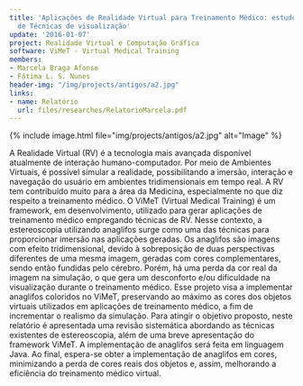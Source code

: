 ```yaml
---
title: 'Aplicações de Realidade Virtual para Treinamento Médico: estudo comparativo
  de Técnicas de visualização'
update: '2016-01-07'
project: Realidade Virtual e Computação Gráfica
software: ViMeT - Virtual Medical Training
members:
- Marcela Braga Afonso
- Fátima L. S. Nunes
header-img: "/img/projects/antigos/a2.jpg"
links:
- name: Relatório
  url: files/researches/RelatorioMarcela.pdf
---
```


{% include image.html file="img/projects/antigos/a2.jpg" alt="Image" %}

A Realidade Virtual (RV) é a tecnologia mais avançada disponível atualmente de interação humano-computador. Por meio de Ambientes Virtuais, é possível simular a realidade, possibilitando a imersão, interação e navegação do usuário em ambientes tridimensionais em tempo real. A RV tem contribuído muito para a área da Medicina, especialmente no que diz respeito a treinamento médico. O ViMeT (Virtual Medical Training) é um framework, em desenvolvimento, utilizado para gerar aplicações de treinamento médico empregando técnicas de RV. Nesse contexto, a estereoscopia utilizando anaglifos surge como uma das técnicas para proporcionar imersão nas aplicações geradas. Os anaglifos são imagens com efeito tridimensional, devido à sobreposição de duas perspectivas diferentes de uma mesma imagem, geradas com cores complementares, sendo então fundidas pelo cérebro. Porém, há uma perda da cor real da imagem na simulação, o que gera um desconforto e/ou dificuldade na visualização durante o treinamento médico. Esse projeto visa a implementar anaglifos coloridos no ViMeT, preservando ao máximo as cores dos objetos virtuais utilizados em aplicações de treinamento médico, a fim de incrementar o realismo da simulação. Para atingir o objetivo proposto, neste relatório é apresentada uma revisão sistemática abordando as técnicas existentes de estereoscopia, além de uma breve apresentação do framework ViMeT. A implementação de anaglifos será feita em linguagem Java. Ao final, espera-se obter a implementação de anaglifos em cores, minimizando a perda de cores reais dos objetos e, assim, melhorando a eficiência do treinamento médico virtual.
